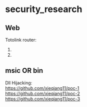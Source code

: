 # security_research

## Web
Totolink router:<br>
1.  <br>
2. <br>

## msic OR bin
Dll Hijacking:<br>
https://github.com/xieqiang11/poc-1 <br>
https://github.com/xieqiang11/poc-2 <br>
https://github.com/xieqiang11/poc-3 <br>
